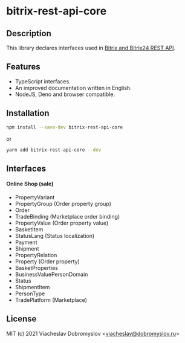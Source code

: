 # bitrix-rest-api-core

## Description

This library declares interfaces used in [Bitrix and Bitrix24 REST API](https://dev.1c-bitrix.ru/rest_help/index.php).

## Features
* TypeScript interfaces.
* An improved documentation written in English.
* NodeJS, Deno and browser compatible.

## Installation
```bash
npm install --save-dev bitrix-rest-api-core
```
or
```bash
yarn add bitrix-rest-api-core --dev
```

## Interfaces

#### Online Shop (sale)
* PropertyVariant
* PropertyGroup (Order property group)
* Order
* TradeBinding (Marketplace order binding)
* PropertyValue (Order property value)
* BasketItem
* StatusLang (Status localization)
* Payment
* Shipment
* PropertyRelation
* Property (Order property)
* BasketProperties
* BusinessValuePersonDomain
* Status
* ShipmentItem
* PersonType
* TradePlatform (Marketplace)

## License

MIT (c) 2021 Viacheslav Dobromyslov <<viacheslav@dobromyslov.ru>>
